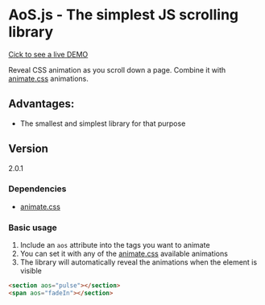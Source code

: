 # AoS.js - The simplest JS scrolling library

[Cick to see a live DEMO](https://buzinas.github.io/animate-on-scroll)

Reveal CSS animation as you scroll down a page. Combine it with [animate.css](https://github.com/daneden/animate.css) animations.

## Advantages:
- The smallest and simplest library for that purpose

## Version
2.0.1

### Dependencies
- [animate.css](https://github.com/daneden/animate.css)

### Basic usage
1. Include an `aos` attribute into the tags you want to animate
2. You can set it with any of the [animate.css](http://daneden.github.io/animate.css/) available animations
3. The library will automatically reveal the animations when the element is visible
```html
<section aos="pulse"></section>
<span aos="fadeIn"></section>
```
